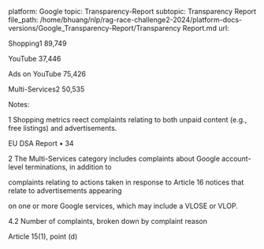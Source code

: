 platform: Google
topic: Transparency-Report
subtopic: Transparency Report
file_path: /home/bhuang/nlp/rag-race-challenge2-2024/platform-docs-versions/Google_Transparency-Report/Transparency Report.md
url: <EMPTY>

Shopping1 89,749



YouTube 37,446



Ads on YouTube 75,426



Multi-Services2 50,535



Notes:



1 Shopping metrics re ect complaints relating to both unpaid content (e.g., free listings) and advertisements.



EU DSA Report • 34

2 The Multi-Services category includes complaints about Google account-level terminations, in addition to

complaints relating to actions taken in response to Article 16 notices that relate to advertisements appearing

on one or more Google services, which may include a VLOSE or VLOP.



4.2 Number of complaints, broken down by complaint reason

Article 15(1), point (d)